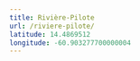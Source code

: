 ```yaml
---
title: Rivière-Pilote
url: /riviere-pilote/
latitude: 14.4869512
longitude: -60.903277700000004
---
```

